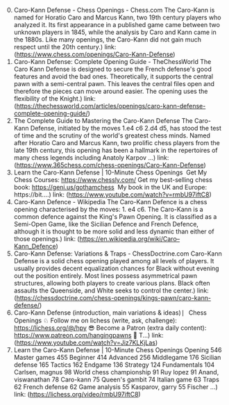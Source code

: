 ---
---
0. Caro-Kann Defense - Chess Openings - Chess.com
The Caro-Kann is named for Horatio Caro and Marcus Kann, two 19th century players who analyzed it. Its first appearance in a published game came between two unknown players in 1845, while the analysis by Caro and Kann came in the 1880s. Like many openings, the Caro-Kann did not gain much respect until the 20th century.)
link: (https://www.chess.com/openings/Caro-Kann-Defense)
1. Caro-Kann Defense: Complete Opening Guide - TheChessWorld
The Caro Kann Defense is designed to secure the French defense's good features and avoid the bad ones. Theoretically, it supports the central pawn with a semi-central pawn. This leaves the central files open and therefore the pieces can move around easier. The opening uses the flexibility of the Knight.)
link: (https://thechessworld.com/articles/openings/caro-kann-defense-complete-opening-guide/)
2. The Complete Guide to Mastering the Caro-Kann Defense
The Caro-Kann Defense, initiated by the moves 1.e4 c6 2.d4 d5, has stood the test of time and the scrutiny of the world's greatest chess minds. Named after Horatio Caro and Marcus Kann, two prolific chess players from the late 19th century, this opening has been a hallmark in the repertoires of many chess legends including Anatoly Karpov ...)
link: (https://www.365chess.com/chess-openings/Caro-Kann-Defense)
3. Learn the Caro-Kann Defense | 10-Minute Chess Openings
️ Get My Chess Courses: https://www.chessly.com/ ️ Get my best-selling chess book: https://geni.us/gothamchess ️ My book in the UK and Europe: https://bit....)
link: (https://www.youtube.com/watch?v=rmbU97iftC8)
4. Caro-Kann Defence - Wikipedia
The Caro-Kann Defence is a chess opening characterised by the moves: 1. e4 c6. The Caro-Kann is a common defence against the King's Pawn Opening. It is classified as a Semi-Open Game, like the Sicilian Defence and French Defence, although it is thought to be more solid and less dynamic than either of those openings.)
link: (https://en.wikipedia.org/wiki/Caro–Kann_Defence)
5. Caro-Kann Defense: Variations & Traps - ChessDoctrine.com
Caro-Kann Defense is a solid chess opening played among all levels of players. It usually provides decent equalization chances for Black without evening out the position entirely. Most lines possess asymmetrical pawn structures, allowing both players to create various plans. Black often assaults the Queenside, and White seeks to control the center.)
link: (https://chessdoctrine.com/chess-openings/kings-pawn/caro-kann-defense/)
6. Caro-Kann Defense (introduction, main variations & ideas) ⎸Chess Openings
♘ Follow me on lichess (write, ask, challenge): https://lichess.org/@/hpy 😎 Become a Patron (extra daily content): https://www.patreon.com/hangingpawns 🎥 T...)
link: (https://www.youtube.com/watch?v=Jiz7KLKjLas)
7. Learn the Caro-Kann Defense | 10-Minute Chess Openings
Opening 546 Master games 455 Beginner 414 Advanced 256 Middlegame 176 Sicilian defense 165 Tactics 162 Endgame 136 Strategy 124 Fundamentals 104 Carlsen, magnus 98 World chess championship 91 Ruy lopez 91 Anand, viswanathan 78 Caro-kann 75 Queen's gambit 74 Italian game 63 Traps 62 French defense 62 Game analysis 55 Kasparov, garry 55 Fischer ...)
link: (https://lichess.org/video/rmbU97iftC8)
